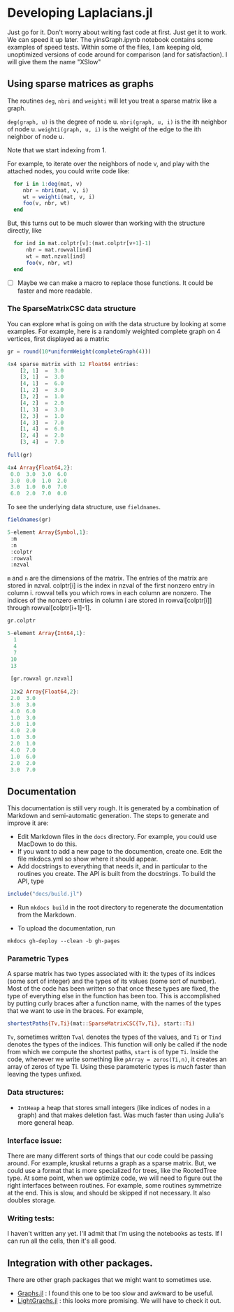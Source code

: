 # Developing Laplacians.jl


Just go for it.
Don't worry about writing fast code at first.
Just get it to work.
We can speed it up later.
The yinsGraph.ipynb notebook contains some examples of speed tests.
Within some of the files, I am keeping old, unoptimized versions of code around for comparison (and for satisfaction).  I will give them the name "XSlow"

## Using sparse matrices as graphs
The routines `deg`, `nbri` and `weighti` will let you treat a sparse matrix like a graph.

`deg(graph, u)` is the degree of node u.
`nbri(graph, u, i)` is the ith neighbor of node u.
`weighti(graph, u, i)` is the weight of the edge to the ith neighbor of node u.

Note that we start indexing from 1.

For example, to iterate over the neighbors of node v,
  and play with the attached nodes, you could write code like:

~~~julia
  for i in 1:deg(mat, v)
     nbr = nbri(mat, v, i)
     wt = weighti(mat, v, i)
     foo(v, nbr, wt)
  end
~~~

But, this turns out to be much slower than working with the structure directly, like

~~~julia
  for ind in mat.colptr[v]:(mat.colptr[v+1]-1)
      nbr = mat.rowval[ind]
      wt = mat.nzval[ind]
      foo(v, nbr, wt)
  end
~~~

* [ ] Maybe we can make a macro to replace those functions.  It could be faster and more readable.

### The SparseMatrixCSC data structure

You can explore what is going on with the data structure by looking at some examples.  For example, here is a randomly weighted complete graph on 4 vertices, first displayed as a matrix:

~~~julia
gr = round(10*uniformWeight(completeGraph(4)))

4x4 sparse matrix with 12 Float64 entries:
	[2, 1]  =  3.0
	[3, 1]  =  3.0
	[4, 1]  =  6.0
	[1, 2]  =  3.0
	[3, 2]  =  1.0
	[4, 2]  =  2.0
	[1, 3]  =  3.0
	[2, 3]  =  1.0
	[4, 3]  =  7.0
	[1, 4]  =  6.0
	[2, 4]  =  2.0
	[3, 4]  =  7.0
	
full(gr)

4x4 Array{Float64,2}:
 0.0  3.0  3.0  6.0
 3.0  0.0  1.0  2.0
 3.0  1.0  0.0  7.0
 6.0  2.0  7.0  0.0
~~~

To see the underlying data structure, use `fieldnames`.

~~~julia
fieldnames(gr)

5-element Array{Symbol,1}:
 :m     
 :n     
 :colptr
 :rowval
 :nzval 
~~~

`m` and `n` are the dimensions of the matrix.
The entries of the matrix are stored in nzval.
colptr[i] is the index in nzval of the first nonzero entry
in column i.  rowval tells you which rows in each column are nonzero.
The indices of the nonzero entries in column i are stored in 
rowval[colptr[i]] through rowval[colptr[i+1]-1].

~~~julia
gr.colptr 

5-element Array{Int64,1}:
  1
  4
  7
 10
 13
 
 [gr.rowval gr.nzval]
 
 12x2 Array{Float64,2}:
 2.0  3.0
 3.0  3.0
 4.0  6.0
 1.0  3.0
 3.0  1.0
 4.0  2.0
 1.0  3.0
 2.0  1.0
 4.0  7.0
 1.0  6.0
 2.0  2.0
 3.0  7.0
~~~


## Documentation

This documentation is still very rough.
It is generated by a combination of Markdown and semi-automatic generation.  The steps to generate and improve it are:

* Edit Markdown files in the `docs` directory.  For example, you could use MacDown to do this.
* If you want to add a new page to the documention, create one.  Edit the file mkdocs.yml so show where it should appear.
* Add docstrings to everything that needs it, and in particular to the routines you create.  The API is built from the docstrings.  To build the API, type

~~~julia
include("docs/build.jl")
~~~

* Run `mkdocs build` in the root directory to regenerate the documentation from the Markdown.

* To upload the documentation, run

~~~
mkdocs gh-deploy --clean -b gh-pages
~~~

### Parametric Types

A sparse matrix has two types associated with it: the types of its indices (some sort of integer) and the types of its values (some sort of number).  Most of the code has been written so that once these types are fixed, the type of everything else in the function has been too.  This is accomplished by putting curly braces after a function name, with the names of the types that we want to use in the braces.  For example,

~~~julia
shortestPaths{Tv,Ti}(mat::SparseMatrixCSC{Tv,Ti}, start::Ti)
~~~

`Tv`, sometimes written `Tval` denotes the types of the values, and `Ti` or `Tind` denotes the types of the indices.  This function will only be called if the node from which we compute the shortest paths, `start` is of type `Ti`.  Inside the code, whenever we write something like `pArray = zeros(Ti,n)`, it creates an array of zeros of type Ti.  Using these parameteric types is *much* faster than leaving the types unfixed.

### Data structures:

* `IntHeap` a heap that stores small integers (like indices of nodes in a graph) and that makes deletion fast.  Was much faster than using Julia's more general heap.

### Interface issue:
There are many different sorts of things that our code could be passing around.  For example, kruskal returns a graph as a sparse matrix.  But, we could use a format that is more specialized for trees, like the RootedTree type.  At some point, when we optimize code, we will need to figure out the right interfaces between routines.  For example, some routines symmetrize at the end.  This is slow, and should be skipped if not necessary.  It also doubles storage.

### Writing tests:
I haven't written any yet.  I'll admit that I'm using the notebooks as tests.  If I can run all the cells, then it's all good.

## Integration with other packages.

There are other graph packages that we might want to sometimes use.

* [Graphs.jl](http://github.com/JuliaLang/Graphs.jl) : I found this one to be too slow and awkward to be useful.
* [LightGraphs.jl](http://github.com/JuliaGraphs/LightGraphs.jl) : this looks more promising.  We will have to check it out.
